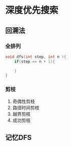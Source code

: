 # 深度优先搜索



## 回溯法

### 全排列

```c++
void dfs(int step, int n ){
    if(step == n + 1){
        
    }
}
```



### 剪枝

1. 奇偶性剪枝
2. 路径时间剪枝
3. 越界剪枝
4. 成功剪枝



## 记忆DFS

　